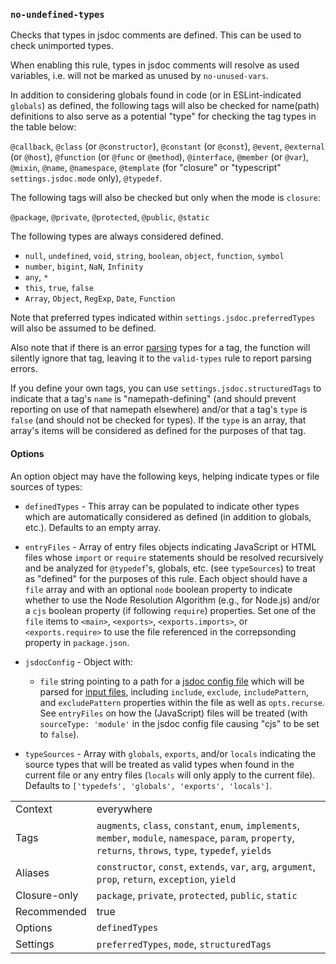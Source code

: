 ### `no-undefined-types`

Checks that types in jsdoc comments are defined. This can be used to check
unimported types.

When enabling this rule, types in jsdoc comments will resolve as used
variables, i.e. will not be marked as unused by `no-unused-vars`.

In addition to considering globals found in code (or in ESLint-indicated
`globals`) as defined, the following tags will also be checked for
name(path) definitions to also serve as a potential "type" for checking
the tag types in the table below:

`@callback`, `@class` (or `@constructor`), `@constant` (or `@const`),
`@event`, `@external` (or `@host`), `@function` (or `@func` or `@method`),
`@interface`, `@member` (or `@var`), `@mixin`, `@name`, `@namespace`,
`@template` (for "closure" or "typescript" `settings.jsdoc.mode` only),
`@typedef`.

The following tags will also be checked but only when the mode is `closure`:

`@package`, `@private`, `@protected`, `@public`, `@static`

The following types are always considered defined.

- `null`, `undefined`, `void`, `string`, `boolean`, `object`,
  `function`, `symbol`
- `number`, `bigint`, `NaN`, `Infinity`
- `any`, `*`
- `this`, `true`, `false`
- `Array`, `Object`, `RegExp`, `Date`, `Function`

Note that preferred types indicated within `settings.jsdoc.preferredTypes` will
also be assumed to be defined.

Also note that if there is an error [parsing](https://github.com/jsdoctypeparser/jsdoctypeparser)
types for a tag, the function will silently ignore that tag, leaving it to
the `valid-types` rule to report parsing errors.

If you define your own tags, you can use `settings.jsdoc.structuredTags`
to indicate that a tag's `name` is "namepath-defining" (and should prevent
reporting on use of that namepath elsewhere) and/or that a tag's `type` is
`false` (and should not be checked for types). If the `type` is an array, that
array's items will be considered as defined for the purposes of that tag.

#### Options

An option object may have the following keys, helping indicate types or
file sources of types:

- `definedTypes` - This array can be populated to indicate other types which
  are automatically considered as defined (in addition to globals, etc.).
  Defaults to an empty array.

- `entryFiles` - Array of entry files objects indicating JavaScript or HTML
  files whose `import` or `require` statements should be resolved recursively
  and be analyzed for `@typedef`'s, globals, etc. (see `typeSources`) to treat
  as "defined" for the purposes of this rule. Each object should have a
  `file` array and with an optional `node` boolean property to indicate whether
  to use the Node Resolution Algorithm (e.g., for Node.js) and/or a `cjs`
  boolean property (if following `require`) properties. Set one of the `file`
  items to `<main>`, `<exports>`, `<exports.imports>`, or `<exports.require>`
  to use the file referenced in the correpsonding property in `package.json`.

- `jsdocConfig` - Object with:
  - `file` string pointing to a path for a
    [jsdoc config file](https://jsdoc.app/about-configuring-jsdoc.html)
    which will be parsed for [input files](https://jsdoc.app/about-configuring-jsdoc.html#specifying-input-files),
    including `include`, `exclude`, `includePattern`, and `excludePattern`
    properties within the file as well as `opts.recurse`. See `entryFiles`
    on how the (JavaScript) files will be treated (with
    `sourceType: 'module'` in the jsdoc config file causing "cjs" to be
    set to `false`).

- `typeSources` - Array with `globals`, `exports`, and/or `locals` indicating
    the source types that will be treated as valid types when found in the
    current file or any entry files (`locals` will only apply to the
    current file). Defaults to `['typedefs', 'globals', 'exports', 'locals']`.

|||
|---|---|
|Context|everywhere|
|Tags|`augments`, `class`, `constant`, `enum`, `implements`, `member`, `module`, `namespace`, `param`, `property`, `returns`, `throws`, `type`, `typedef`, `yields`|
|Aliases|`constructor`, `const`, `extends`, `var`, `arg`, `argument`, `prop`, `return`, `exception`, `yield`|
|Closure-only|`package`, `private`, `protected`, `public`, `static`|
|Recommended|true|
|Options|`definedTypes`|
|Settings|`preferredTypes`, `mode`, `structuredTags`|

<!-- assertions noUndefinedTypes -->
